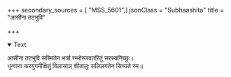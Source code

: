 +++
secondary_sources = [ "MSS_5601",]
jsonClass = "Subhaashita"
title = "आसीना तटभुवि"

+++

<details open><summary>Text</summary>

आसीना तटभुवि सस्मितेन भर्त्रा रम्भोरूरवतरितुं सरस्यनिच्छुः।  
धुन्वाना करयुगमीक्षितुं विलासाञ् शीतालुः सलिलगतेन सिच्यते स्म॥
</details>
